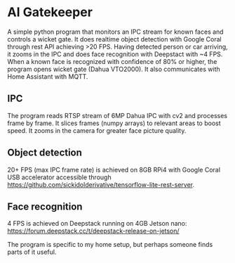 # AI Gatekeeper

A simple python program that monitors an IPC stream for known faces and controls a wicket gate. It does realtime object detection with Google Coral through rest API achieving >20 FPS. Having detected person or car arriving, it zooms in the IPC and does face recognition with Deepstact with ~4 FPS. When a known face is recognized with confidence of 80% or higher, the program opens wicket gate (Dahua VTO2000). It also communicates with Home Assistant with MQTT. 

## IPC
The program reads RTSP stream of 6MP Dahua IPC with cv2 and processes frame by frame. It slices frames (numpy arrays) to relevant areas to boost speed. It zooms in the camera for greater face picture quality. 

## Object detection
20+ FPS (max IPC frame rate) is achieved on 8GB RPi4 with Google Coral USB accelerator accessible through https://github.com/sickidolderivative/tensorflow-lite-rest-server. 

## Face recognition
4 FPS is achieved on Deepstack running on 4GB Jetson nano: https://forum.deepstack.cc/t/deepstack-release-on-jetson/ 


The program is specific to my home setup, but perhaps someone finds parts of it useful. 
